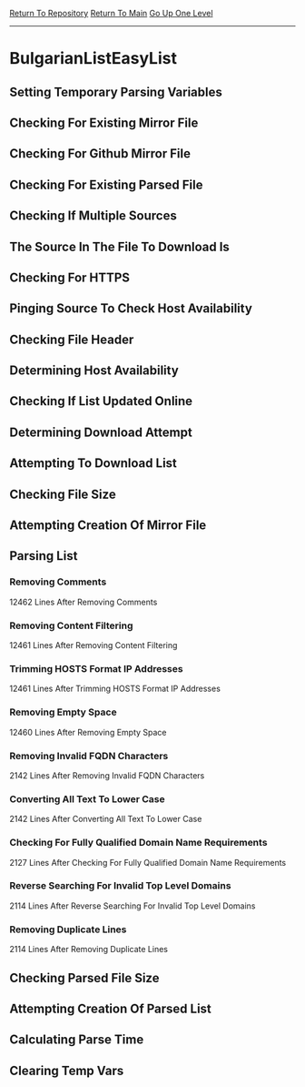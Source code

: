 [Return To Repository](https://github.com/deathbybandaid/piholeparser/)
[Return To Main](https://github.com/deathbybandaid/piholeparser/blob/master/RecentRunLogs/Mainlog.md)
[Go Up One Level](https://github.com/deathbybandaid/piholeparser/blob/master/RecentRunLogs/TopLevelScripts/30-Processing-Blacklists.md)
____________________________________
# BulgarianListEasyList
## Setting Temporary Parsing Variables
## Checking For Existing Mirror File
## Checking For Github Mirror File
## Checking For Existing Parsed File
## Checking If Multiple Sources
## The Source In The File To Download Is
## Checking For HTTPS
## Pinging Source To Check Host Availability
## Checking File Header
## Determining Host Availability
## Checking If List Updated Online
## Determining Download Attempt
## Attempting To Download List
## Checking File Size
## Attempting Creation Of Mirror File
## Parsing List
### Removing Comments
12462 Lines After Removing Comments
### Removing Content Filtering
12461 Lines After Removing Content Filtering
### Trimming HOSTS Format IP Addresses
12461 Lines After Trimming HOSTS Format IP Addresses
### Removing Empty Space
12460 Lines After Removing Empty Space
### Removing Invalid FQDN Characters
2142 Lines After Removing Invalid FQDN Characters
### Converting All Text To Lower Case
2142 Lines After Converting All Text To Lower Case
### Checking For Fully Qualified Domain Name Requirements
2127 Lines After Checking For Fully Qualified Domain Name Requirements
### Reverse Searching For Invalid Top Level Domains
2114 Lines After Reverse Searching For Invalid Top Level Domains
### Removing Duplicate Lines
2114 Lines After Removing Duplicate Lines
## Checking Parsed File Size
## Attempting Creation Of Parsed List
## Calculating Parse Time
## Clearing Temp Vars
